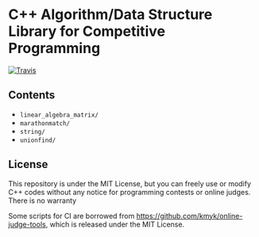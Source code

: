 # C++ Algorithm/Data Structure Library for Competitive Programming

[![Travis](https://travis-ci.org/rsm9/cplib-cpp.svg?branch=master)](https://travis-ci.org/rsm9/cplib-cpp)

## Contents

- `linear_algebra_matrix/`
- `marathonmatch/`
- `string/`
- `unionfind/`

## License 

This repository is under the MIT License, but you can freely use or modify C++ codes without any notice for programming contests or online judges. There is no warranty

Some scripts for CI are borrowed from https://github.com/kmyk/online-judge-tools, which is released under the MIT License.
